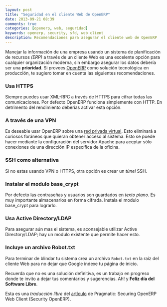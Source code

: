 ```yaml
---
layout: post
title: "Seguridad en el cliente Web de OpenERP"
date: 2013-09-21 08:39
comments: true
categories: [openerp, web, seguridad]
keywords: openerp, security, sfd, web client
description: Recomendaciones para asegurar el cliente web de OpenERP
---
```

Manejar la información de una empresa usando un sistema de planificación de recursos _(ERP)_ a través de un cliente Web es una excelente opción para cualquier organización moderna, sin embargo asegurar los datos debería ser una **prioridad**. Si provees [OpenERP](https://www.openerp.com/) como solución tecnológica en producción, te sugiero tomar en cuenta las siguientes recomendaciones.
<!--more-->

### Usa HTTPS

Siempre puedes usar XML-RPC a través de HTTPS para cifrar todas las comunicaciones. Por defecto OpenERP funciona simplemente con HTTP. En detrimento del rendimiento deberías activar esta opción.

### A través de una VPN

Es deseable usar OpenERP sobre una [red privada virtual](http://www.cwv.com.ve/?p=15259). Esto eliminará a curiosos foráneos que quieran obtener acceso al sistema. Esto se puede hacer mediante la configuración del servidor Apache para aceptar sólo conexiones de una dirección IP específica de la oficina.

### SSH como alternativa

Si no estas usando VPN o HTTPS, otra opción es crear un _túnel_ SSH.

### Instalar el modulo base_crypt

Por defecto las contraseñas y usuarios son guardados en _texto plano_. Es muy importante almacenarlos en forma cifrada. Instala el modulo base_crypt para lograrlo. 

### Usa Active Directory/LDAP

Para asegurar aún mas el sistema, es aconsejable utilizar Active Directory/LDAP; hay un modulo existente que permite hacer esto.

### Incluye un archivo Robot.txt

Para terminar de blindar tu sistema crea un archivo `Robot.txt` en la raíz del cliente Web para no dejar que Google indexe tu página de inicio.  

Recuerda que no es una solución definitiva, es un trabajo en progreso donde te invito a dejar tus comentarios y sugerencias. Ah! y **Feliz día del Software Libre**.

Esta es una _traducción libre_ del [artículo](http://pragtechblog.blogspot.com/2012/04/securing-openerp-web-client-security.html) de Pragmatic: Securing OpenERP Web Client (Security OpenERP).
